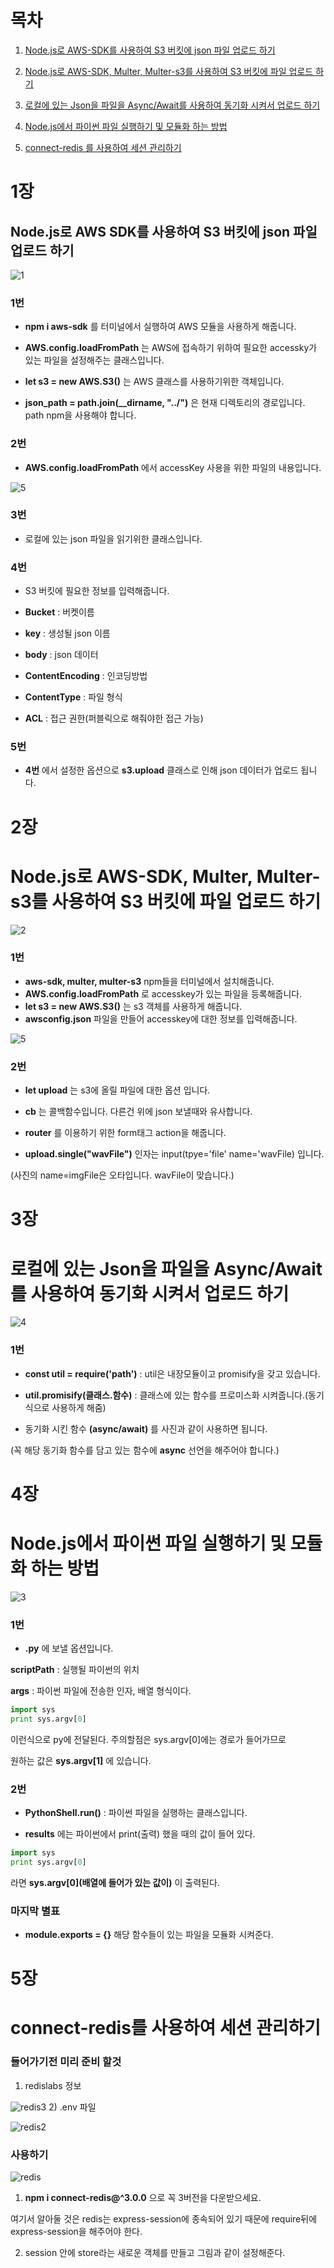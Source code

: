 # 목차
1) [Node.js로 AWS-SDK를 사용하여 S3 버킷에 json 파일 업로드 하기](#1장)

2) [Node.js로 AWS-SDK, Multer, Multer-s3를 사용하여 S3 버킷에 파일 업로드 하기](#2장)

3) [로컬에 있는 Json을 파일을 Async/Await를 사용하여 동기화 시켜서 업로드 하기](#3장)

4) [Node.js에서 파이썬 파일 실행하기 및 모듈화 하는 방법](#4장)

5) [connect-redis 를 사용하여 세션 관리하기](#5장)

# 1장
## Node.js로 AWS SDK를 사용하여 S3 버킷에 json 파일 업로드 하기

![1](https://user-images.githubusercontent.com/63000843/99182771-617ce300-277a-11eb-8456-b4d12f7daa24.PNG)
### 1번
- **npm i aws-sdk** 를 터미널에서 실행하여 AWS 모듈을 사용하게 해줍니다.

- **AWS.config.loadFromPath** 는 AWS에 접속하기 위하여 필요한 accessky가 있는 파일을 설정해주는 클래스입니다.

- **let s3 = new AWS.S3()** 는 AWS 클래스를 사용하기위한 객체입니다.

- **json_path = path.join(__dirname, "../")** 은 현재 디렉토리의 경로입니다. path npm을 사용해야 합니다.

### 2번
- **AWS.config.loadFromPath** 에서 accessKey 사용을 위한 파일의 내용입니다.

![5](https://user-images.githubusercontent.com/63000843/99182905-6bebac80-277b-11eb-8743-d2b9aa798d7e.PNG)

### 3번
- 로컬에 있는 json 파일을 읽기위한 클래스입니다.

### 4번
- S3 버킷에 필요한 정보를 입력해줍니다.

- **Bucket** : 버켓이름

- **key** : 생성될 json 이름

- **body** : json 데이터

- **ContentEncoding** : 인코딩방법

- **ContentType** : 파일 형식

- **ACL** : 접근 권한(퍼블릭으로 해줘야한 접근 가능)

### 5번
- **4번** 에서 설정한 옵션으로 **s3.upload** 클래스로 인해 json 데이터가 업로드 됩니다.

# 2장
# Node.js로 AWS-SDK, Multer, Multer-s3를 사용하여 S3 버킷에 파일 업로드 하기
![2](https://user-images.githubusercontent.com/63000843/99182772-617ce300-277a-11eb-964b-e507420e9d0f.PNG)

### 1번
- **aws-sdk, multer, multer-s3** npm들을 터미널에서 설치해줍니다.
- **AWS.config.loadFromPath** 로 accesskey가 있는 파일을 등록해줍니다.
- **let s3 = new AWS.S3()** 는 s3 객체를 사용하게 해줍니다.
- **awsconfig.json** 파일을 만들어 accesskey에 대한 정보를 입력해줍니다.

![5](https://user-images.githubusercontent.com/63000843/99182905-6bebac80-277b-11eb-8743-d2b9aa798d7e.PNG)

### 2번
- **let upload** 는 s3에 올릴 파일에 대한 옵션 입니다.

- **cb** 는 콜백함수입니다. 다른건 위에 json 보낼때와 유사합니다.

- **router** 를 이용하기 위한 form태그 action을 해줍니다.

- **upload.single("wavFile")** 인자는 input(tpye='file' name='wavFile) 입니다.

(사진의 name=imgFile은 오타입니다. wavFile이 맞습니다.)

# 3장
# 로컬에 있는 Json을 파일을 Async/Await를 사용하여 동기화 시켜서 업로드 하기
![4](https://user-images.githubusercontent.com/63000843/99182769-60e44c80-277a-11eb-9fd6-f2fc8e202b70.PNG)

### 1번

- **const util = require('path')** : util은 내장모듈이고 promisify을 갖고 있습니다. 

- **util.promisify(클래스.함수)** : 클래스에 있는 함수를 프로미스화 시켜줍니다.(동기식으로 사용하게 해줌)

- 동기화 시킨 함수 **(async/await)** 를 사진과 같이 사용하면 됩니다.

(꼭 해당 동기화 함수를 담고 있는 함수에 **async** 선언을 해주어야 합니다.)



# 4장
# Node.js에서 파이썬 파일 실행하기 및 모듈화 하는 방법
![3](https://user-images.githubusercontent.com/63000843/99182767-5fb31f80-277a-11eb-9e0a-2d8a37645a1c.PNG)

### 1번
- **.py** 에 보낼 옵션입니다.

**scriptPath** : 실행될 파이썬의 위치

**args** : 파이썬 파일에 전송한 인자, 배열 형식이다.

```python
import sys
print sys.argv[0] 
```
이런식으로 py에 전달된다. 주의할점은 sys.argv[0]에는 경로가 들어가므로

원하는 값은 **sys.argv[1]** 에 있습니다.

### 2번
- **PythonShell.run()** : 파이썬 파일을 실행하는 클래스입니다.

- **results** 에는 파이썬에서 print(출력) 했을 때의 값이 들어 있다.
```python
import sys
print sys.argv[0]
```
라면 **sys.argv[0](배열에 들어가 있는 값이)** 이 출력된다.

### 마지막 별표

- **module.exports = {}** 해당 함수들이 있는 파일을 모듈화 시켜준다.

# 5장
# connect-redis를 사용하여 세션 관리하기
### 들어가기전 미리 준비 할것
1) redislabs 정보

![redis3](https://user-images.githubusercontent.com/63000843/99532429-a35e9100-29e7-11eb-9bd5-f751aeab7bad.PNG)
2) .env 파일

![redis2](https://user-images.githubusercontent.com/63000843/99532432-a48fbe00-29e7-11eb-849c-704da87c0b94.PNG)
### 사용하기
![redis](https://user-images.githubusercontent.com/63000843/99531973-e409da80-29e6-11eb-8a18-fdfa1f1cdde9.PNG)

1) **npm i connect-redis@^3.0.0** 으로 꼭 3버전을 다운받으세요.

여기서 알아둘 것은 redis는 express-session에 종속되어 있기 때문에 require뒤에 express-session을 해주어야 한다.

2) session 안에 store라는 새로운 객체를 만들고 그림과 같이 설정해준다.
